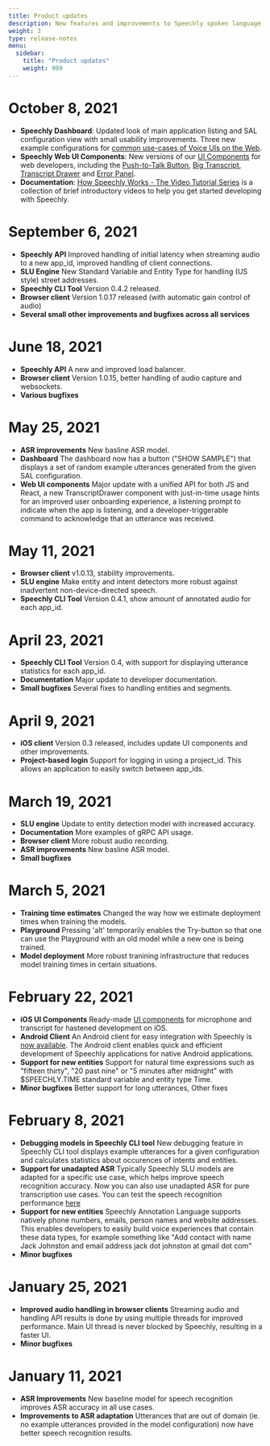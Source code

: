 ```yaml
---
title: Product updates
description: New features and improvements to Speechly spoken language understanding API and client libraries 
weight: 3
type: release-notes
menu:
  sidebar:
    title: "Product updates"
    weight: 999
---
```


# October 8, 2021

- **Speechly Dashboard**: Updated look of main application listing and SAL configuration view with small usability improvements. Three new example configurations for [common use-cases of Voice UIs on the Web](/web-examples/).
- **Speechly Web UI Components**: New versions of our [UI Components](/client-libraries/ui-components/) for web developers, including the [Push-to-Talk Button](/client-libraries/ui-components/push-to-talk-button), [Big Transcript](/client-libraries/ui-components/big-transcript), [Transcript Drawer](/client-libraries/ui-components/transcript-drawer) and [Error Panel](/client-libraries/ui-components/error-panel).
- **Documentation**: [How Speechly Works - The Video Tutorial Series](/quick-start/how-speechly-works/) is a collection of brief introductory videos to help you get started developing with Speechly.

# September 6, 2021

- **Speechly API** Improved handling of initial latency when streaming audio to a new app_id, improved handling of client connections.
- **SLU Engine** New Standard Variable and Entity Type for handling (US style) street addresses.
- **Speechly CLI Tool** Version 0.4.2 released.
- **Browser client** Version 1.0.17 released (with automatic gain control of audio)
- **Several small other improvements and bugfixes across all services**

# June 18, 2021

- **Speechly API** A new and improved load balancer.
- **Browser client** Version 1.0.15, better handling of audio capture and websockets.
- **Various bugfixes**

# May 25, 2021

- **ASR improvements** New basline ASR model.
- **Dashboard** The dashboard now has a button ("SHOW SAMPLE") that displays a set of random example utterances generated from the given SAL configuration.
- **Web UI components** Major update with a unified API for both JS and React, a new TranscriptDrawer component with just-in-time usage hints for an improved user onboarding experience, a listening prompt to indicate when the app is listening, and a developer-triggerable command to acknowledge that an utterance was received.

# May 11, 2021

- **Browser client** v1.0.13, stability improvements.
- **SLU engine** Make entity and intent detectors more robust against inadvertent non-device-directed speech.
- **Speechly CLI Tool** Version 0.4.1, show amount of annotated audio for each app_id.

# April 23, 2021

- **Speechly CLI Tool** Version 0.4, with support for displaying utterance statistics for each app_id.
- **Documentation** Major update to developer documentation.
- **Small bugfixes** Several fixes to handling entities and segments.

# April 9, 2021

- **iOS client** Version 0.3 released, includes update UI components and other improvements.
- **Project-based login** Support for logging in using a project_id. This allows an application to easily switch between app_ids.

# March 19, 2021

- **SLU engine** Update to entity detection model with increased accuracy.
- **Documentation** More examples of gRPC API usage.
- **Browser client** More robust audio recording.
- **ASR improvements** New basline ASR model.
- **Small bugfixes**

# March 5, 2021

- **Training time estimates** Changed the way how we estimate deployment times when training the models.
- **Playground** Pressing 'alt' temporarily enables the Try-button so that one can use the Playground with an old model while a new one is being trained.
- **Model deployment** More robust tranining infrastructure that reduces model training times in certain situations.

# February 22, 2021

- **iOS UI Components** Ready-made [UI components](/client-libraries/ios/ui-components/) for microphone and transcript for hastened development on iOS.
- **Android Client** An Android client for easy integration with Speechly is [now available](https://github.com/speechly/android-client/). The Android client enables quick and efficient development of Speechly applications for native Android applications.
- **Support for new entities** Support for natural time expressions such as "fifteen thirty", "20 past nine" or "5 minutes after midnight" with $SPEECHLY.TIME standard variable and entity type Time.
- **Minor bugfixes** Better support for long utterances, Other fixes

# February 8, 2021

- **Debugging models in Speechly CLI tool** New debugging feature in Speechly CLI tool displays example utterances for a given configuration and calculates statistics about occurences of intents and entities.
- **Support for unadapted ASR** Typically Speechly SLU models are adapted for a specific use case, which helps improve speech recognition accuracy. Now you can also use unadapted ASR for pure transcription use cases. You can test the speech recognition performance [here](https://api.speechly.com/dashboard/#/playground/ead4b9e7-e5c4-48ed-9dae-3c530916ed76?language=en-US)
- **Support for new entities** Speechly Annotation Language supports natively phone numbers, emails, person names and website addresses. This enables developers to easily build voice experiences that contain these data types, for example something like "Add contact with name Jack Johnston and email address jack dot johnston at gmail dot com"
- **Minor bugfixes**

# January 25, 2021

- **Improved audio handling in browser clients** Streaming audio and handling API results is done by using multiple threads for improved performance. Main UI thread is never blocked by Speechly, resulting in a faster UI.
- **Minor bugfixes**

# January 11, 2021

- **ASR Improvements** New baseline model for speech recognition improves ASR accuracy in all use cases.
- **Improvements to ASR adaptation** Utterances that are out of domain (ie. no example utterances provided in the model configuration) now have better speech recognition results.
